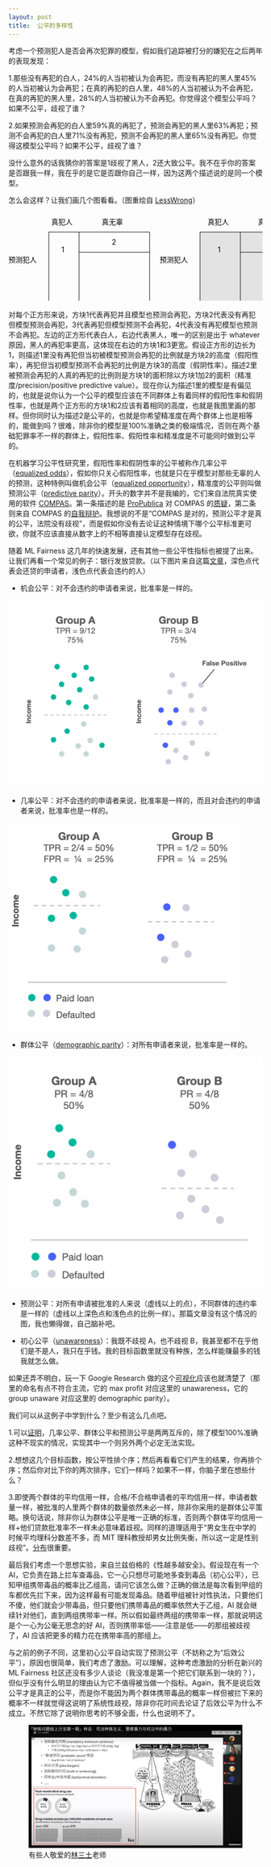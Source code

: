 ```yaml
---
layout: post
title:  公平的多样性
---
```

考虑一个预测犯人是否会再次犯罪的模型，假如我们追踪被打分的嫌犯在之后两年的表现发现：

1.那些没有再犯的白人，24%的人当初被认为会再犯，而没有再犯的黑人里45%的人当初被认为会再犯；在真的再犯的白人里，48%的人当初被认为不会再犯，在真的再犯的黑人里，28%的人当初被认为不会再犯。你觉得这个模型公平吗？如果不公平，歧视了谁？

2.如果预测会再犯的白人里59%真的再犯了，预测会再犯的黑人里63%再犯；预测不会再犯的白人里71%没有再犯，预测不会再犯的黑人里65%没有再犯。你觉得这模型公平吗？如果不公平，歧视了谁？

没什么意外的话我猜你的答案是1歧视了黑人，2还大致公平。我不在乎你的答案是否跟我一样，我在乎的是它是否跟你自己一样，因为这两个描述说的是同一个模型。
<!-- excerpt break -->

怎么会这样？让我们画几个图看看。（图重绘自 [LessWrong](https://www.lesswrong.com/posts/ouQNu3hhfKLBRuwR7/no-nonsense-version-of-the-racial-algorithm-bias)）


<svg width="800" height="280">
  <rect x="80" y="40" width="200" height="200" style="fill-opacity:0;stroke:black"/>
  <line x1="140" y1="40" x2="140" y2="240" style="stroke:black"/>
  <line x1="80" y1="190" x2="140" y2="190" style="stroke:black"/>
  <line x1="140" y1="80" x2="280" y2="80" style="stroke:black"/>
  <text x="85" y="25">真犯人</text>
  <text x="185" y="25">真无辜</text>
  <text x="0" y="100">预测犯人</text>
  <text x="0" y="220">预测无辜</text>
  <text x="105" y="80">1</text>
  <text x="205" y="65">2</text>
  <text x="105" y="225">3</text>
  <text x="205" y="225">4</text>

  <rect x="380" y="40" width="200" height="200" style="fill-opacity:0.1;stroke:black"/>
  <line x1="460" y1="40" x2="460" y2="240" style="stroke:black"/>
  <line x1="380" y1="190" x2="460" y2="190" style="stroke:black"/>
  <line x1="460" y1="80" x2="580" y2="80" style="stroke:black"/>
  <text x="395" y="25">真犯人</text>
  <text x="495" y="25">真无辜</text>
  <text x="300" y="100">预测犯人</text>
  <text x="300" y="220">预测无辜</text>
  <text x="415" y="80">1</text>
  <text x="515" y="65">2</text>
  <text x="415" y="225">3</text>
  <text x="515" y="225">4</text>
</svg>

对每个正方形来说，方块1代表再犯并且模型也预测会再犯，方块2代表没有再犯但模型预测会再犯，3代表再犯但模型预测不会再犯，4代表没有再犯模型也预测不会再犯。左边的正方形代表白人，右边代表黑人，唯一的区别是出于 whatever 原因，黑人的再犯率更高，这体现在右边的方块1和3更宽。假设正方形的边长为1，则描述1里没有再犯但当初被模型预测会再犯的比例就是方块2的高度（假阳性率），再犯但当初模型预测不会再犯的比例是方块3的高度（假阴性率）。描述2里被预测会再犯的人真的再犯的比例则是方块1的面积除以方块1加2的面积（精准度/precision/positive predictive value）。现在你认为描述1里的模型是有偏见的，也就是说你认为一个公平的模型应该在不同群体上有着同样的假阳性率和假阴性率，也就是两个正方形的方块1和2应该有着相同的高度，也就是我图里画的那样。但你同时认为描述2是公平的，也就是你希望精准度在两个群体上也是相等的，能做到吗？很难，除非你的模型是100%准确之类的极端情况，否则在两个基础犯罪率不一样的群体上，假阳性率、假阳性率和精准度是不可能同时做到公平的。

在机器学习公平性研究里，假阳性率和假阴性率的公平被称作几率公平（[equalized odds](https://developers.google.com/machine-learning/glossary/fairness#equalized-odds)），假如你只关心假阳性率，也就是只在乎模型对那些无辜的人的预测，这种特例叫做机会公平（[equalized opportunity](https://developers.google.com/machine-learning/glossary/fairness#equality-of-opportunity)），精准度的公平则叫做预测公平（[predictive parity](https://developers.google.com/machine-learning/glossary/fairness#predictive-parity)）。开头的数字并不是我编的，它们来自法院真实使用的软件 [COMPAS](https://en.wikipedia.org/wiki/COMPAS_(software))。第一条描述的是 [ProPublica](https://en.wikipedia.org/wiki/ProPublica) 对 COMPAS 的[质疑](https://www.propublica.org/article/machine-bias-risk-assessments-in-criminal-sentencing)，第二条则来自 COMPAS 的[自我辩护](https://www.equivant.com/response-to-propublica-demonstrating-accuracy-equity-and-predictive-parity/)。我想说的不是“COMPAS 是对的，预测公平才是真的公平，法院没有歧视”，而是假如你没有去论证这种情境下哪个公平标准更可欲，你就不应该直接从数字上的不相等直接认定模型存在歧视。

随着 ML Fairness 这几年的快速发展，还有其他一些公平性指标也被提了出来。让我们再看一个常见的例子：银行发放贷款。（以下图片来自这篇[文章](https://towardsdatascience.com/how-to-define-fairness-to-detect-and-prevent-discriminatory-outcomes-in-machine-learning-ef23fd408ef2)，深色点代表会还贷的申请者，浅色点代表会违约的人）

- 机会公平：对不会违约的申请者来说，批准率是一样的。

<img src="/assets/images/equalized_opportunity.png">

- 几率公平：对不会违约的申请者来说，批准率是一样的，而且对会违约的申请者来说，批准率也是一样的。

<img src="/assets/images/equalized_odds.png">

- 群体公平（[demographic parity](https://developers.google.com/machine-learning/glossary/fairness#demographic-parity)）：对所有申请者来说，批准率是一样的。
<img src="/assets/images/demographic_parity.png">

- 预测公平：对所有申请被批准的人来说（虚线以上的点），不同群体的违约率是一样的（虚线以上深色点和浅色点的比例一样）。那篇文章没有这个情况的图，我也懒得做，自己脑补吧。

- 初心公平（[unawareness](https://developers.google.com/machine-learning/glossary/fairness#unawareness-to-a-sensitive-attribute)）：我既不歧视 A，也不歧视 B，我甚至都不在乎他们是不是人，我只在乎钱。我的目标函数里就没有种族，怎么样能赚最多的钱我就怎么做。

如果还弄不明白，玩一下 Google Research 做的这个[可视化](https://research.google.com/bigpicture/attacking-discrimination-in-ml/)应该也就清楚了（那里的命名有点不符合主流，它的 max profit 对应这里的 unawareness，它的 group unaware 对应这里的 demographic parity）。

我们可以从这例子中学到什么？至少有这么几点吧。

1.可以[证明](https://towardsdatascience.com/a-tutorial-on-fairness-in-machine-learning-3ff8ba1040cb)，几率公平、群体公平和预测公平是两两互斥的，除了模型100%准确这种不现实的情况，实现其中一个则另外两个必定无法实现。

2.想想这几个目标函数，按公平性排个序；然后再看看它们产生的结果，你再排个序；然后你对比下你的两次排序，它们一样吗？如果不一样，你脑子里在想些什么？

3.即使两个群体的平均信用一样，合格/不合格申请者的平均信用一样，申请者数量一样，被批准的人里两个群体的数量依然未必一样，除非你采用的是群体公平策略。换句话说，除非你认为群体公平是唯一正确的标准，否则两个群体平均信用一样+他们贷款批准率不一样未必意味着歧视。同样的道理适用于“男女生在中学的时候平均理科分数差不多，而 MIT 理科教授却男女比例失衡，所以这一定是性别歧视”。[分布](https://en.wikipedia.org/wiki/Variability_hypothesis)很重要。

最后我们考虑一个思想实验，来自兰兹伯格的《性越多越安全》。假设现在有一个 AI，它负责在路上拦车查毒品，它一心只想尽可能地多查到毒品（初心公平），已知甲组携带毒品的概率比乙组高，请问它该怎么做？正确的做法是每次看到甲组的车都优先拦下来，因为这样最有可能发现毒品。随着甲组被针对性执法，只要他们不傻，他们就会少带毒品，但只要他们携带毒品的概率依然大于乙组，AI 就会继续针对他们，直到两组携带率一样。所以假如最终两组的携带率一样，那就说明这是个一心为公毫无思念的好 AI，否则携带率低——注意是低——的那组被歧视了，AI 应该把更多的精力花在携带率高的那组上。

与之前的例子不同，这里初心公平自动实现了预测公平（不妨称之为“后效公平”），原因也很简单，我们考虑了激励。可以理解，这种考虑激励的分析在新兴的 ML Fairness 社区还没有多少人谈论（我没准是第一个把它们联系到一块的？），但似乎没有什么明显的理由认为它不值得被当做一个指标。Again，我不是说后效公平才是真正的公平，而是你不能因为两个群体携带毒品的概率一样但被拦下来的概率不一样就觉得这说明了系统性歧视，除非你花时间去论证了后效公平为什么不成立。不然它除了说明你思考的不够全面，什么也说明不了。

<figure>
    <img src="/assets/images/linsantu.png">
    <figcaption>有些人敬爱的<a href="https://youtu.be/hgV5czJA3JU?t=2215">林三土</a>老师</figcaption>
</figure>
